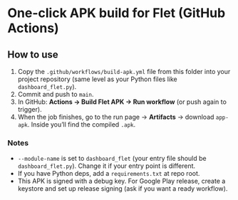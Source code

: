 # One-click APK build for Flet (GitHub Actions)

## How to use
1. Copy the `.github/workflows/build-apk.yml` file from this folder into your project repository (same level as your Python files like `dashboard_flet.py`).
2. Commit and push to `main`.
3. In GitHub: **Actions → Build Flet APK → Run workflow** (or push again to trigger).
4. When the job finishes, go to the run page → **Artifacts** → download `app-apk`. Inside you’ll find the compiled `.apk`.

### Notes
- `--module-name` is set to `dashboard_flet` (your entry file should be `dashboard_flet.py`). Change it if your entry point is different.
- If you have Python deps, add a `requirements.txt` at repo root.
- This APK is signed with a debug key. For Google Play release, create a keystore and set up release signing (ask if you want a ready workflow).